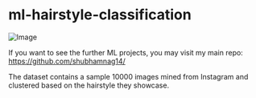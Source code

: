 # ml-hairstyle-classification
![Image](https://howng.com/wp-content/uploads/2016/10/traditional-hairstyles-e1477039899416.jpg)

If you want to see the further ML projects, you may visit my main repo: https://github.com/shubhamnag14/

The dataset contains a sample 10000 images mined from Instagram
and clustered based on the hairstyle they showcase.


